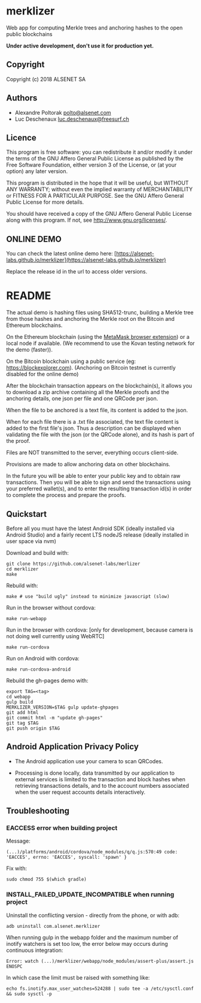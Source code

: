 # merklizer
Web app for computing Merkle trees and anchoring hashes to the open public blockchains

__Under active development, don't use it for production yet.__

## Copyright
 Copyright (c) 2018 ALSENET SA

## Authors
  * Alexandre Poltorak <polto@alsenet.com>
  * Luc Deschenaux <luc.deschenaux@freesurf.ch>

## Licence
 This program is free software: you can redistribute it and/or modify
 it under the terms of the GNU Affero General Public License as published by
 the Free Software Foundation, either version 3 of the License, or
 (at your option) any later version.

 This program is distributed in the hope that it will be useful,
 but WITHOUT ANY WARRANTY; without even the implied warranty of
 MERCHANTABILITY or FITNESS FOR A PARTICULAR PURPOSE.  See the
 GNU Affero General Public License for more details.

 You should have received a copy of the GNU Affero General Public License
 along with this program.  If not, see <http://www.gnu.org/licenses/>.

## ONLINE DEMO

  You can check the latest online demo here: [https://alsenet-labs.github.io/merklizer](https://alsenet-labs.github.io/merklizer)

  Replace the release id in the url to access older versions.

# README

The actual demo is hashing files using SHA512-trunc, building a Merkle
tree from those hashes and anchoring the Merkle root on the Bitcoin and
Ethereum blockchains.

On the Ethereum blockchain (using the [MetaMask browser extension](https://metamask.io/))
or a local node if available. (We recommend to use the Kovan testing network for the demo (faster)).

On the Bitcoin blockchain using a public service (eg: https://blockexplorer.com).
(Anchoring on Bitcoin testnet is currently disabled for the online demo)

After the blockchain transaction appears on the blockchain(s), it allows
you to download a zip archive containing all the Merkle proofs and the
anchoring details, one json per file and one QRCode per json.

When the file to be anchored is a text file, its content is added to the json.

When for each file there is a .txt file associated, the text file content is
added to the first file's json. Thus a description can be displayed when
validating the file with the json (or the QRCode alone), and its hash is part
of the proof.

Files are NOT transmitted to the server, everything occurs client-side.

Provisions are made to allow anchoring data on other blockchains.

In the future you will be able to enter your public key and to obtain raw
transactions. Then you will be able to sign and send the transactions using
your preferred wallet(s), and to enter the resulting transaction id(s) in order
to complete the process and prepare the proofs.

## Quickstart
Before all you must have the latest Android SDK (ideally installed via
Android Studio) and a fairly recent LTS nodeJS release (ideally installed
in user space via nvm)

Download and build with:
```
git clone https://github.com/alsenet-labs/merlizer
cd merklizer
make
```
Rebuild with:
```
make # use "build ugly" instead to minimize javascript (slow)
```
Run in the browser without cordova:
```
make run-webapp
```
Run in the browser with cordova: [only for development, because camera is not doing well currently using WebRTC]
```
make run-cordova
```
Run on Android with cordova:
```
make run-cordova-android
```

Rebuild the gh-pages demo with:
```
export TAG=<tag>
cd webapp
gulp build
MERKLIZER_VERSION=$TAG gulp update-ghpages
git add html
git commit html -m "update gh-pages"
git tag $TAG
git push origin $TAG

```

## Android Application Privacy Policy
* The Android application use your camera to scan QRCodes.

* Processing is done locally, data transmitted by our application to external
services is limited to the transaction and block hashes when retrieving
transactions details, and to the account numbers associated when the user
request accounts details interactively.

## Troubleshooting

### EACCESS error when building project
Message:
```
(...)/platforms/android/cordova/node_modules/q/q.js:570:49 code: 'EACCES', errno: 'EACCES', syscall: 'spawn' }
```
Fix with:
```
sudo chmod 755 $(which gradle)
```

### INSTALL_FAILED_UPDATE_INCOMPATIBLE when running project
Uninstall the conflicting version - directly from the phone, or with adb:
```
adb uninstall com.alsenet.merklizer
```

When running gulp in the webapp folder and the maximum number of inotify
watchers is set too low, the error below may occurs during continuous
integration:
```
Error: watch (...)/merklizer/webapp/node_modules/assert-plus/assert.js ENOSPC
```
In which case the limit must be raised with something like:
```
echo fs.inotify.max_user_watches=524288 | sudo tee -a /etc/sysctl.conf && sudo sysctl -p
```
